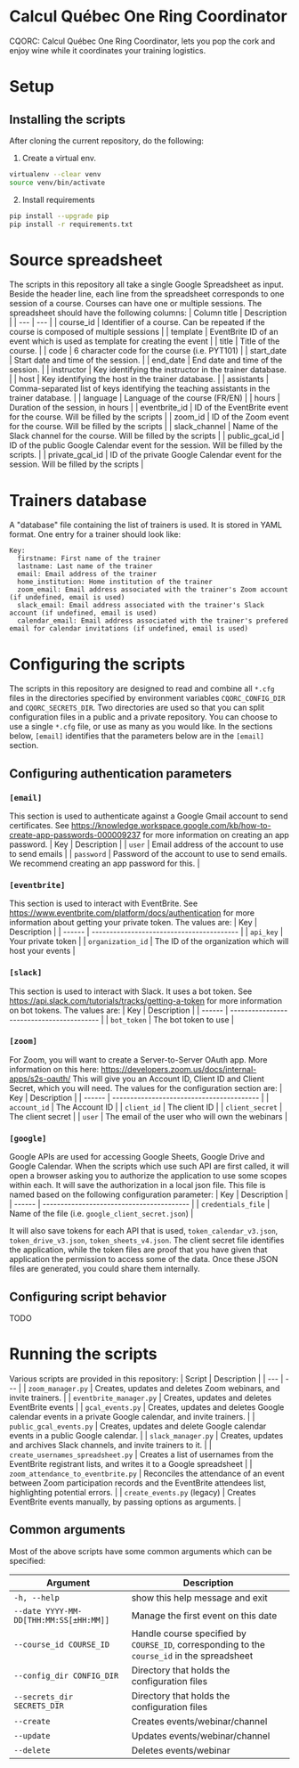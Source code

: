 # Calcul Québec One Ring Coordinator
CQORC: Calcul Québec One Ring Coordinator, lets you pop the cork and enjoy wine while it coordinates your training logistics.

# Setup
## Installing the scripts
After cloning the current repository, do the following:

1. Create a virtual env.
```bash
virtualenv --clear venv
source venv/bin/activate
```

2. Install requirements
```bash
pip install --upgrade pip
pip install -r requirements.txt
```

# Source spreadsheet
The scripts in this repository all take a single Google Spreadsheet as input. Beside the header line, each line from the
spreadsheet corresponds to one session of a course. Courses can have one or multiple sessions.
The spreadsheet should have the following columns:
| Column title | Description |
| --- | --- |
| course_id | Identifier of a course. Can be repeated if the course is composed of multiple sessions |
| template | EventBrite ID of an event which is used as template for creating the event |
| title | Title of the course. |
| code | 6 character code for the course (i.e. PYT101) |
| start_date | Start date and time of the session. |
| end_date | End date and time of the session. |
| instructor | Key identifying the instructor in the trainer database. |
| host | Key identifying the host in the trainer database. |
| assistants | Comma-separated list of keys identifying the teaching assistants in the trainer database. |
| language | Language of the course (FR/EN) |
| hours | Duration of the session, in hours |
| eventbrite_id | ID of the EventBrite event for the course. Will be filled by the scripts |
| zoom_id | ID of the Zoom event for the course. Will be filled by the scripts |
| slack_channel | Name of the Slack channel for the course. Will be filled by the scripts |
| public_gcal_id | ID of the public Google Calendar event for the session. Will be filled by the scripts. |
| private_gcal_id | ID of the private Google Calendar event for the session. Will be filled by the scripts |

# Trainers database
A "database" file containing the list of trainers is used. It is stored in YAML format. One entry for a trainer should
look like:
```
Key:
  firstname: First name of the trainer
  lastname: Last name of the trainer
  email: Email address of the trainer
  home_institution: Home institution of the trainer
  zoom_email: Email address associated with the trainer's Zoom account (if undefined, email is used)
  slack_email: Email address associated with the trainer's Slack account (if undefined, email is used)
  calendar_email: Email address associated with the trainer's prefered email for calendar invitations (if undefined, email is used)
```

# Configuring the scripts
The scripts in this repository are designed to read and combine all `*.cfg` files in the directories specified by
environment variables `CQORC_CONFIG_DIR` and `CQORC_SECRETS_DIR`. Two directories are used so that you can split
configuration files in a public and a private repository. You can choose to use a single `*.cfg` file, or use as many
as you would like. In the sections below, `[email]` identifies that the parameters below are in the `[email]` section.

## Configuring authentication parameters
### `[email]`
This section is used to authenticate against a Google Gmail account to send certificates. See https://knowledge.workspace.google.com/kb/how-to-create-app-passwords-000009237
for more information on creating an app password.
| Key | Description |
| `user` | Email address of the account to use to send emails |
| `password` | Password of the account to use to send emails. We recommend creating an app password for this. |

### `[eventbrite]`
This section is used to interact with EventBrite. See https://www.eventbrite.com/platform/docs/authentication for more information
about getting your private token. The values are:
| Key    | Description |
| ------ | ----------------------------------------- |
| `api_key` | Your private token |
| `organization_id` | The ID of the organization which will host your events |

### `[slack]`
This section is used to interact with Slack. It uses a bot token. See https://api.slack.com/tutorials/tracks/getting-a-token
for more information on bot tokens. The values are:
| Key    | Description |
| ------ | ----------------------------------------- |
| `bot_token` | The bot token to use |

### `[zoom]`
For Zoom, you will want to create a Server-to-Server OAuth app. More information on this here: https://developers.zoom.us/docs/internal-apps/s2s-oauth/
This will give you an Account ID, Client ID and Client Secret, which you will need. The values for the configuration section are:
| Key    | Description |
| ------ | ----------------------------------------- |
| `account_id` | The Account ID |
| `client_id` | The client ID |
| `client_secret` | The client secret |
| `user` | The email of the user who will own the webinars |

### `[google]`
Google APIs are used for accessing Google Sheets, Google Drive and Google Calendar. When the scripts which use such API are first called,
it will open a browser asking you to authorize the application to use some scopes within each. It will save the authorization in a local
json file. This file is named based on the following configuration parameter:
| Key    | Description |
| ------ | ----------------------------------------- |
| `credentials_file` | Name of the file (i.e. `google_client_secret.json`) |

It will also save tokens for each API that is used, `token_calendar_v3.json`, `token_drive_v3.json`, `token_sheets_v4.json`. The client
secret file identifies the application, while the token files are proof that you have given that application the permission to access
some of the data. Once these JSON files are generated, you could share them internally.

## Configuring script behavior
TODO

# Running the scripts
Various scripts are provided in this repository:
| Script | Description |
| --- | --- |
| `zoom_manager.py` | Creates, updates and deletes Zoom webinars, and invite trainers. |
| `eventbrite_manager.py` | Creates, updates and deletes EventBrite events |
| `gcal_events.py` | Creates, updates and deletes Google calendar events in a private Google calendar, and invite trainers. |
| `public_gcal_events.py` | Creates, updates and delete Google calendar events in a public Google calendar. |
| `slack_manager.py` | Creates, updates and archives Slack channels, and invite trainers to it. |
| `create_usernames_spreadsheet.py` | Creates a list of usernames from the EventBrite registrant lists, and writes it to a Google spreadsheet |
| `zoom_attendance_to_eventbrite.py` | Reconciles the attendance of an event between Zoom participation records and the EventBrite attendees list, highlighting potential errors. |
| `create_events.py` (legacy) | Creates EventBrite events manually, by passing options as arguments. |

## Common arguments
Most of the above scripts have some common arguments which can be specified: 

| Argument | Description |
| --- | --- |
|  `-h, --help` | show this help message and exit |
| `--date YYYY-MM-DD[THH:MM:SS[±HH:MM]]` | Manage the first event on this date |
| `--course_id COURSE_ID` | Handle course specified by `COURSE_ID`, corresponding to the `course_id` in the spreadsheet |
| `--config_dir CONFIG_DIR` | Directory that holds the configuration files |
| `--secrets_dir SECRETS_DIR` | Directory that holds the configuration files |
| `--create` | Creates events/webinar/channel |
| `--update` | Updates events/webinar/channel |
| `--delete` | Deletes events/webinar |

